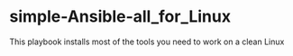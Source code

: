 # simple-Ansible-all_for_Linux
This playbook installs most of the tools you need to work on a clean Linux
